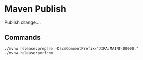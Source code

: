 # Maven Publish
Publish change....
## Commands

```shell
./mvnw release:prepare -DscmCommentPrefix="JIRA:MAINT-00000:"
./mvnw release:perform
```